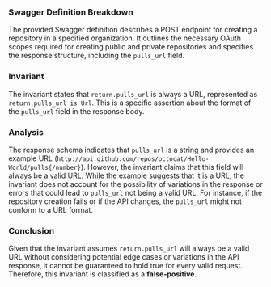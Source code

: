 ### Swagger Definition Breakdown
The provided Swagger definition describes a POST endpoint for creating a repository in a specified organization. It outlines the necessary OAuth scopes required for creating public and private repositories and specifies the response structure, including the `pulls_url` field.

### Invariant
The invariant states that `return.pulls_url` is always a URL, represented as `return.pulls_url is Url`. This is a specific assertion about the format of the `pulls_url` field in the response body.

### Analysis
The response schema indicates that `pulls_url` is a string and provides an example URL (`http://api.github.com/repos/octocat/Hello-World/pulls{/number}`). However, the invariant claims that this field will always be a valid URL. While the example suggests that it is a URL, the invariant does not account for the possibility of variations in the response or errors that could lead to `pulls_url` not being a valid URL. For instance, if the repository creation fails or if the API changes, the `pulls_url` might not conform to a URL format.

### Conclusion
Given that the invariant assumes `return.pulls_url` will always be a valid URL without considering potential edge cases or variations in the API response, it cannot be guaranteed to hold true for every valid request. Therefore, this invariant is classified as a **false-positive**.
